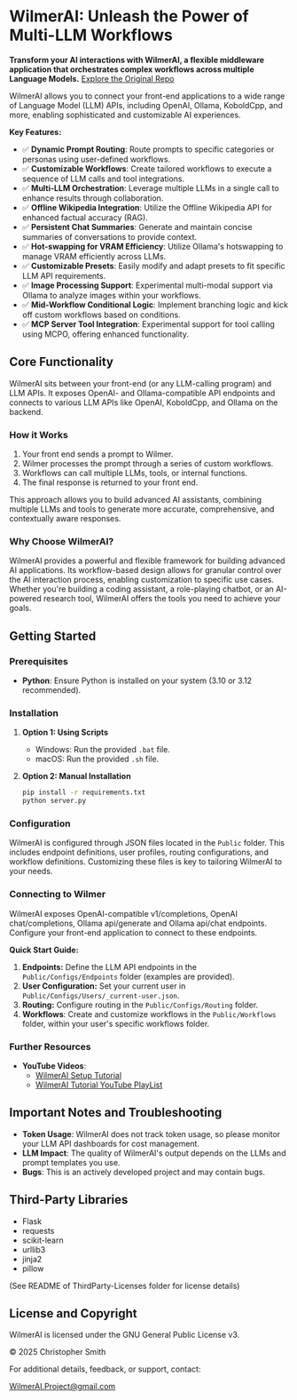 # WilmerAI: Unleash the Power of Multi-LLM Workflows

**Transform your AI interactions with WilmerAI, a flexible middleware application that orchestrates complex workflows across multiple Language Models.** [Explore the Original Repo](https://github.com/SomeOddCodeGuy/WilmerAI)

WilmerAI allows you to connect your front-end applications to a wide range of Language Model (LLM) APIs, including OpenAI, Ollama, KoboldCpp, and more, enabling sophisticated and customizable AI experiences.

**Key Features:**

*   ✅ **Dynamic Prompt Routing**: Route prompts to specific categories or personas using user-defined workflows.
*   ✅ **Customizable Workflows**: Create tailored workflows to execute a sequence of LLM calls and tool integrations.
*   ✅ **Multi-LLM Orchestration**: Leverage multiple LLMs in a single call to enhance results through collaboration.
*   ✅ **Offline Wikipedia Integration**: Utilize the Offline Wikipedia API for enhanced factual accuracy (RAG).
*   ✅ **Persistent Chat Summaries**: Generate and maintain concise summaries of conversations to provide context.
*   ✅ **Hot-swapping for VRAM Efficiency**: Utilize Ollama's hotswapping to manage VRAM efficiently across LLMs.
*   ✅ **Customizable Presets**: Easily modify and adapt presets to fit specific LLM API requirements.
*   ✅ **Image Processing Support**: Experimental multi-modal support via Ollama to analyze images within your workflows.
*   ✅ **Mid-Workflow Conditional Logic**: Implement branching logic and kick off custom workflows based on conditions.
*   ✅ **MCP Server Tool Integration**: Experimental support for tool calling using MCPO, offering enhanced functionality.

## Core Functionality

WilmerAI sits between your front-end (or any LLM-calling program) and LLM APIs. It exposes OpenAI- and Ollama-compatible API endpoints and connects to various LLM APIs like OpenAI, KoboldCpp, and Ollama on the backend.

### How it Works

1.  Your front end sends a prompt to Wilmer.
2.  Wilmer processes the prompt through a series of custom workflows.
3.  Workflows can call multiple LLMs, tools, or internal functions.
4.  The final response is returned to your front end.

This approach allows you to build advanced AI assistants, combining multiple LLMs and tools to generate more accurate, comprehensive, and contextually aware responses.

### Why Choose WilmerAI?

WilmerAI provides a powerful and flexible framework for building advanced AI applications. Its workflow-based design allows for granular control over the AI interaction process, enabling customization to specific use cases. Whether you're building a coding assistant, a role-playing chatbot, or an AI-powered research tool, WilmerAI offers the tools you need to achieve your goals.

## Getting Started

### Prerequisites

*   **Python**: Ensure Python is installed on your system (3.10 or 3.12 recommended).

### Installation

1.  **Option 1: Using Scripts**
    *   Windows: Run the provided `.bat` file.
    *   macOS: Run the provided `.sh` file.

2.  **Option 2: Manual Installation**
    ```bash
    pip install -r requirements.txt
    python server.py
    ```

### Configuration

WilmerAI is configured through JSON files located in the `Public` folder. This includes endpoint definitions, user profiles, routing configurations, and workflow definitions. Customizing these files is key to tailoring WilmerAI to your needs.

### Connecting to Wilmer

WilmerAI exposes OpenAI-compatible v1/completions, OpenAI chat/completions, Ollama api/generate and Ollama api/chat endpoints. Configure your front-end application to connect to these endpoints.

**Quick Start Guide:**

1.  **Endpoints:** Define the LLM API endpoints in the `Public/Configs/Endpoints` folder (examples are provided).
2.  **User Configuration:** Set your current user in `Public/Configs/Users/_current-user.json`.
3.  **Routing:** Configure routing in the `Public/Configs/Routing` folder.
4.  **Workflows**: Create and customize workflows in the `Public/Workflows` folder, within your user's specific workflows folder.

### Further Resources

*   **YouTube Videos**:
    *   [WilmerAI Setup Tutorial](https://www.youtube.com/watch?v=v2xYQCHZwJM)
    *   [WilmerAI Tutorial YouTube PlayList](https://www.youtube.com/playlist?list=PLjIfeYFu5Pl7J7KGJqVmHM4HU56nByb4X)

## Important Notes and Troubleshooting

*   **Token Usage**: WilmerAI does not track token usage, so please monitor your LLM API dashboards for cost management.
*   **LLM Impact**: The quality of WilmerAI's output depends on the LLMs and prompt templates you use.
*   **Bugs**: This is an actively developed project and may contain bugs.

## Third-Party Libraries

*   Flask
*   requests
*   scikit-learn
*   urllib3
*   jinja2
*   pillow

(See README of ThirdParty-Licenses folder for license details)

## License and Copyright

WilmerAI is licensed under the GNU General Public License v3.

© 2025 Christopher Smith

For additional details, feedback, or support, contact:

WilmerAI.Project@gmail.com
